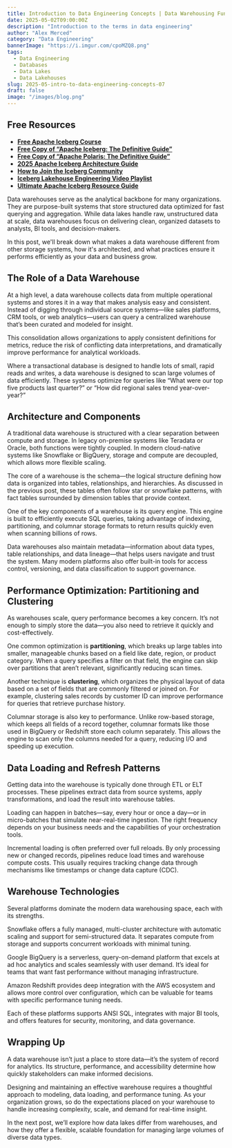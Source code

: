 ```yaml
---
title: Introduction to Data Engineering Concepts | Data Warehousing Fundamentals
date: 2025-05-02T09:00:00Z
description: "Introduction to the terms in data engineering"
author: "Alex Merced"
category: "Data Engineering"
bannerImage: "https://i.imgur.com/cpoMZQ8.png"
tags:
  - Data Engineering
  - Databases
  - Data Lakes
  - Data Lakehouses
slug: 2025-05-intro-to-data-engineering-concepts-07
draft: false
image: "/images/blog.png"
---
```


## Free Resources  
- **[Free Apache Iceberg Course](https://hello.dremio.com/webcast-an-apache-iceberg-lakehouse-crash-course-reg.html?utm_source=ev_external_blog&utm_medium=influencer&utm_campaign=intro_to_de&utm_content=alexmerced&utm_term=external_blog)**  
- **[Free Copy of “Apache Iceberg: The Definitive Guide”](https://hello.dremio.com/wp-apache-iceberg-the-definitive-guide-reg.html?utm_source=ev_external_blog&utm_medium=influencer&utm_campaign=intro_to_de&utm_content=alexmerced&utm_term=external_blog)**  
- **[Free Copy of “Apache Polaris: The Definitive Guide”](https://hello.dremio.com/wp-apache-polaris-guide-reg.html?utm_source=ev_external_blog&utm_medium=influencer&utm_campaign=intro_to_de&utm_content=alexmerced&utm_term=external_blog)**  
- **[2025 Apache Iceberg Architecture Guide](https://medium.com/data-engineering-with-dremio/2025-guide-to-architecting-an-iceberg-lakehouse-9b19ed42c9de)**  
- **[How to Join the Iceberg Community](https://medium.alexmerced.blog/guide-to-finding-apache-iceberg-events-near-you-and-being-part-of-the-greater-iceberg-community-0c38ae785ddb)**  
- **[Iceberg Lakehouse Engineering Video Playlist](https://youtube.com/playlist?list=PLsLAVBjQJO0p0Yq1fLkoHvt2lEJj5pcYe&si=WTSnqjXZv6Glkc3y)**  
- **[Ultimate Apache Iceberg Resource Guide](https://medium.com/data-engineering-with-dremio/ultimate-directory-of-apache-iceberg-resources-e3e02efac62e)** 

Data warehouses serve as the analytical backbone for many organizations. They are purpose-built systems that store structured data optimized for fast querying and aggregation. While data lakes handle raw, unstructured data at scale, data warehouses focus on delivering clean, organized datasets to analysts, BI tools, and decision-makers.

In this post, we'll break down what makes a data warehouse different from other storage systems, how it's architected, and what practices ensure it performs efficiently as your data and business grow.

## The Role of a Data Warehouse

At a high level, a data warehouse collects data from multiple operational systems and stores it in a way that makes analysis easy and consistent. Instead of digging through individual source systems—like sales platforms, CRM tools, or web analytics—users can query a centralized warehouse that’s been curated and modeled for insight.

This consolidation allows organizations to apply consistent definitions for metrics, reduce the risk of conflicting data interpretations, and dramatically improve performance for analytical workloads.

Where a transactional database is designed to handle lots of small, rapid reads and writes, a data warehouse is designed to scan large volumes of data efficiently. These systems optimize for queries like “What were our top five products last quarter?” or “How did regional sales trend year-over-year?”

## Architecture and Components

A traditional data warehouse is structured with a clear separation between compute and storage. In legacy on-premise systems like Teradata or Oracle, both functions were tightly coupled. In modern cloud-native systems like Snowflake or BigQuery, storage and compute are decoupled, which allows more flexible scaling.

The core of a warehouse is the schema—the logical structure defining how data is organized into tables, relationships, and hierarchies. As discussed in the previous post, these tables often follow star or snowflake patterns, with fact tables surrounded by dimension tables that provide context.

One of the key components of a warehouse is its query engine. This engine is built to efficiently execute SQL queries, taking advantage of indexing, partitioning, and columnar storage formats to return results quickly even when scanning billions of rows.

Data warehouses also maintain metadata—information about data types, table relationships, and data lineage—that helps users navigate and trust the system. Many modern platforms also offer built-in tools for access control, versioning, and data classification to support governance.

## Performance Optimization: Partitioning and Clustering

As warehouses scale, query performance becomes a key concern. It’s not enough to simply store the data—you also need to retrieve it quickly and cost-effectively.

One common optimization is **partitioning**, which breaks up large tables into smaller, manageable chunks based on a field like date, region, or product category. When a query specifies a filter on that field, the engine can skip over partitions that aren’t relevant, significantly reducing scan times.

Another technique is **clustering**, which organizes the physical layout of data based on a set of fields that are commonly filtered or joined on. For example, clustering sales records by customer ID can improve performance for queries that retrieve purchase history.

Columnar storage is also key to performance. Unlike row-based storage, which keeps all fields of a record together, columnar formats like those used in BigQuery or Redshift store each column separately. This allows the engine to scan only the columns needed for a query, reducing I/O and speeding up execution.

## Data Loading and Refresh Patterns

Getting data into the warehouse is typically done through ETL or ELT processes. These pipelines extract data from source systems, apply transformations, and load the result into warehouse tables.

Loading can happen in batches—say, every hour or once a day—or in micro-batches that simulate near-real-time ingestion. The right frequency depends on your business needs and the capabilities of your orchestration tools.

Incremental loading is often preferred over full reloads. By only processing new or changed records, pipelines reduce load times and warehouse compute costs. This usually requires tracking change data through mechanisms like timestamps or change data capture (CDC).

## Warehouse Technologies

Several platforms dominate the modern data warehousing space, each with its strengths.

Snowflake offers a fully managed, multi-cluster architecture with automatic scaling and support for semi-structured data. It separates compute from storage and supports concurrent workloads with minimal tuning.

Google BigQuery is a serverless, query-on-demand platform that excels at ad hoc analytics and scales seamlessly with user demand. It’s ideal for teams that want fast performance without managing infrastructure.

Amazon Redshift provides deep integration with the AWS ecosystem and allows more control over configuration, which can be valuable for teams with specific performance tuning needs.

Each of these platforms supports ANSI SQL, integrates with major BI tools, and offers features for security, monitoring, and data governance.

## Wrapping Up

A data warehouse isn’t just a place to store data—it’s the system of record for analytics. Its structure, performance, and accessibility determine how quickly stakeholders can make informed decisions.

Designing and maintaining an effective warehouse requires a thoughtful approach to modeling, data loading, and performance tuning. As your organization grows, so do the expectations placed on your warehouse to handle increasing complexity, scale, and demand for real-time insight.

In the next post, we’ll explore how data lakes differ from warehouses, and how they offer a flexible, scalable foundation for managing large volumes of diverse data types.

